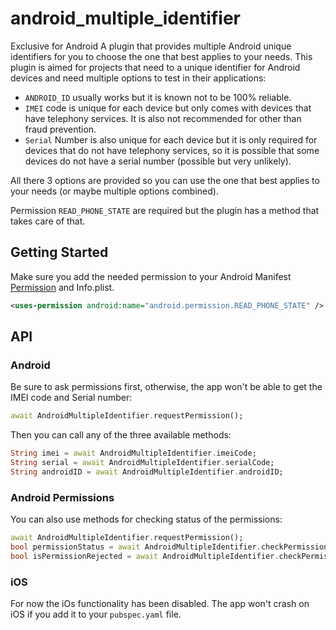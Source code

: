 # android_multiple_identifier

Exclusive for Android
A plugin that provides multiple Android unique identifiers for you to choose the one that best applies to your needs. 
This plugin is aimed for projects that need to a unique identifier for Android devices and need multiple options to test in their applications:

 - `ANDROID_ID` usually works but it is known not to be 100% reliable.
 - `IMEI` code is unique for each device but only comes with devices that have telephony services. It is also not recommended for other than fraud prevention.
 - `Serial` Number is also unique for each device but it is only required for devices that do not have telephony services, so it is possible that some devices do not have a serial number (possible but very unlikely).

All there 3 options are provided so you can use the one that best applies to your needs (or maybe multiple options combined). 

Permission `READ_PHONE_STATE` are required but the plugin has a method that takes care of that. 

## Getting Started

Make sure you add the needed permission to your Android Manifest  [Permission](https://developer.android.com/reference/android/Manifest.permission.html)
and Info.plist.

```xml
<uses-permission android:name="android.permission.READ_PHONE_STATE" />

```
## API
### Android

Be sure to ask permissions first, otherwise, the app won't be able to get the IMEI code and Serial number:
```dart
await AndroidMultipleIdentifier.requestPermission();
```
Then you can call any of the three available methods:
```dart
String imei = await AndroidMultipleIdentifier.imeiCode;
String serial = await AndroidMultipleIdentifier.serialCode;
String androidID = await AndroidMultipleIdentifier.androidID;
```
### Android Permissions
You can also use methods for checking status of the permissions:
```dart
await AndroidMultipleIdentifier.requestPermission();
bool permissionStatus = await AndroidMultipleIdentifier.checkPermission(); // true if the permission is already granted
bool isPermissionRejected = await AndroidMultipleIdentifier.checkPermissionRationale(); // true if the user previously rejected the app
```

### iOS

For now the iOs functionality has been disabled. The app won't crash on iOS if you add it to your `pubspec.yaml` file. 
